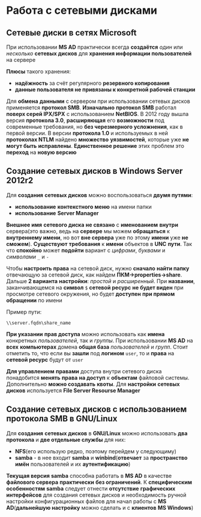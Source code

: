 # Работа с сетевыми дисками

## Сетевые диски в сетях Microsoft

При использовании **MS AD** практически всегда **создаётся** *один* или *несколько* **сетевых дисков** для **хранения информации пользователей** на сервере

**Плюсы** такого хранения:

- **надёжность** за счёт регулярного **резервного копирования**
- **данные пользователя не привязаны к конкретной рабочей станции**

Для **обмена** **данными** с сервером при использовании сетевых дисков применяется **протокол SMB**. **Изначально** **протокол SMB** работал **поверх серей IPX/SPX** с использованием **NetBIOS**. В 2012 году вышла версия **протокола 3.0**, **расширяющая** его **возможности** под современные требования, но **без черезмерного усложнения**, как в первой версии. В версии **протокола 1.0** и используемых в ней **протоколах NTLM** найдено **множество** **уязвимостей**, которые уже **не могут быть** **исправлены**. **Единственное решение** этих проблем это **переход** на **новую версию**

## Создание сетевых дисков в Windows Server 2012r2

Для **создания** **сетевых дисков** можно воспользоваться **двумя путями**:

- **использование** **контекстного меню** на имени папки
- **использование** **Server Manager**

**Внешнее имя** **сетевого диска** **не связано** с **именованием** **внутри** сервера(это важно, ведь на **сервере** мы можем **обращаться** к **внутреннему имени**, но вот **вне сервера** уже по этому **имени** уже **не сможем**). **Существуют** **требования** к **имени** объектов в **UNC** **пути**. Так что **спокойно** может **подойти** вариант с *цифрами*, *буквами* и *символами* `_` и `-`

Чтобы **настроить** **права** на сетевой диск, нужно **сначало** **найти папку** отвечающую за сетевой диск, как найдем **ПКМ->properties->share**. Дальше **2 варианта** **настройки**: *простой* и *расширенный*. При **названии**, заканчивающемся на **символ** `$` **сетевой ресурс** **не будет виден** при просмотре сетевого окружения, но будет **доступен** **при прямом обращении** по имени

Пример пути:

`\\server.fqdn\share_name`

**При указании** **прав доступа** можно использовать как **имена** конкретных *пользователей*, так и *группы*. При использовании **MS AD** на **всех** **компьютерах** домена **общая база** *пользователей* и *групп*. Стоит отметить то, что если вы **зашли** под **логином** `user`, то и **права** на **сетевой ресурс** будут от `user`

**Для управлением** **правами** доступа внутри сетевого диска понадобится **менять** **права** **на доступ** к **объектам** файловой системы. Дополнительно **можно создавать** **квоты**. Для **настройки** **сетевых дисков** используется **File Server Resourse Manager**

## Создание сетевых дисков с использованием протокола SMB в GNU/Linux

Для **создания** **сетевых дисков** в **GNU/Linux** можно использовать **два протокола** и **две отдельные службы** для них:

- **NFS**(его использую редко, поэтому перейдем у следующиму)
- **samba** - в нее входит **samba** и **winbind**(**отвечает** за **пространство** **имён** пользователей и их **аутентификацию**)

**Текущая версия** **samba** способна работать в **MS AD** в качестве **файлового сервера** **практически** **без ограничений**. К **специфическим особенностям** **samba** следует отнести **отсутствие** **графических интерфейсов** для создания сетевых дисков и необходимость ручной настройки конфигурационных файлов для начал работы с **MS AD**(**дальнейшую настройку** можно сделать и с **клиентов** **MS Windows**)
